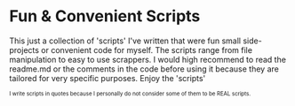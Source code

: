 # Fun & Convenient Scripts

This just a collection of 'scripts' I've written that were fun small side-projects or convenient code for myself. The scripts range from file manipulation to easy to use scrappers. I would high recommend to read the readme.md or the comments in the code before using it because they are tailored for very specific purposes. Enjoy the 'scripts'

<sub><sub>I write scripts in quotes because I personally do not consider some of them to be REAL scripts.</sub></sub>
